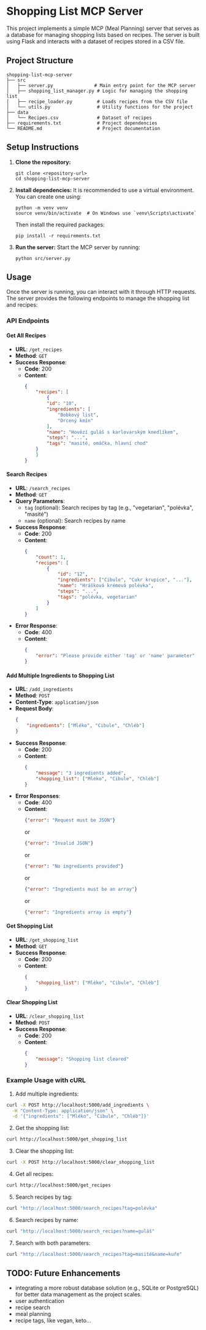 # Shopping List MCP Server

This project implements a simple MCP (Meal Planning) server that serves as a database for managing shopping lists based on recipes. The server is built using Flask and interacts with a dataset of recipes stored in a CSV file.

## Project Structure

```
shopping-list-mcp-server
├── src
│   ├── server.py               # Main entry point for the MCP server
│   ├── shopping_list_manager.py # Logic for managing the shopping list
│   ├── recipe_loader.py         # Loads recipes from the CSV file
│   └── utils.py                 # Utility functions for the project
├── data
│   └── Recipes.csv              # Dataset of recipes
├── requirements.txt             # Project dependencies
└── README.md                    # Project documentation
```

## Setup Instructions

1. **Clone the repository:**
   ```
   git clone <repository-url>
   cd shopping-list-mcp-server
   ```

2. **Install dependencies:**
   It is recommended to use a virtual environment. You can create one using:
   ```
   python -m venv venv
   source venv/bin/activate  # On Windows use `venv\Scripts\activate`
   ```
   Then install the required packages:
   ```
   pip install -r requirements.txt
   ```

3. **Run the server:**
   Start the MCP server by running:
   ```
   python src/server.py
   ```

## Usage

Once the server is running, you can interact with it through HTTP requests. The server provides the following endpoints to manage the shopping list and recipes:

### API Endpoints

#### Get All Recipes
- **URL**: `/get_recipes`
- **Method**: `GET`
- **Success Response**:
  - **Code**: 200
  - **Content**:
    ```json
    {
        "recipes": [
            {
            "id": "10",
            "ingredients": [
                "Bobkový list",
                "Drcený kmín"
            ],
            "name": "Hovězí guláš s karlovarským knedlíkem",
            "steps": "...",
            "tags": "masité, omáčka, hlavní chod"
        }
        ]
    }
    ```

#### Search Recipes
- **URL**: `/search_recipes`
- **Method**: `GET`
- **Query Parameters**:
  - `tag` (optional): Search recipes by tag (e.g., "vegetarian", "polévka", "masité")
  - `name` (optional): Search recipes by name
- **Success Response**:
  - **Code**: 200
  - **Content**:
    ```json
    {
        "count": 1,
        "recipes": [
            {
                "id": "12",
                "ingredients": ["Cibule", "Cukr krupice", "..."],
                "name": "Hrášková krémová polévka",
                "steps": "...",
                "tags": "polévka, vegetarian"
            }
        ]
    }
    ```
- **Error Response**:
  - **Code**: 400
  - **Content**:
    ```json
    {
        "error": "Please provide either 'tag' or 'name' parameter"
    }
    ```

#### Add Multiple Ingredients to Shopping List
- **URL**: `/add_ingredients`
- **Method**: `POST`
- **Content-Type**: `application/json`
- **Request Body**:
  ```json
  {
      "ingredients": ["Mléko", "Cibule", "Chléb"]
  }
  ```
- **Success Response**:
  - **Code**: 200
  - **Content**:
    ```json
    {
        "message": "3 ingredients added",
        "shopping_list": ["Mléko", "Cibule", "Chléb"]
    }
    ```
- **Error Responses**:
  - **Code**: 400
  - **Content**:
    ```json
    {"error": "Request must be JSON"}
    ```
    or
    ```json
    {"error": "Invalid JSON"}
    ```
    or
    ```json
    {"error": "No ingredients provided"}
    ```
    or
    ```json
    {"error": "Ingredients must be an array"}
    ```
    or
    ```json
    {"error": "Ingredients array is empty"}
    ```

#### Get Shopping List
- **URL**: `/get_shopping_list`
- **Method**: `GET`
- **Success Response**:
  - **Code**: 200
  - **Content**:
    ```json
    {
        "shopping_list": ["Mléko", "Cibule", "Chléb"]
    }
    ```

#### Clear Shopping List
- **URL**: `/clear_shopping_list`
- **Method**: `POST`
- **Success Response**:
  - **Code**: 200
  - **Content**:
    ```json
    {
        "message": "Shopping list cleared"
    }
    ```



### Example Usage with cURL

1. Add multiple ingredients:
```bash
curl -X POST http://localhost:5000/add_ingredients \
  -H "Content-Type: application/json" \
  -d '{"ingredients": ["Mléko", "Cibule", "Chléb"]}'
```

2. Get the shopping list:
```bash
curl http://localhost:5000/get_shopping_list
```

3. Clear the shopping list:
```bash
curl -X POST http://localhost:5000/clear_shopping_list
```

4. Get all recipes:
```bash
curl http://localhost:5000/get_recipes
```

5. Search recipes by tag:
```bash
curl "http://localhost:5000/search_recipes?tag=polévka"
```

6. Search recipes by name:
```bash
curl "http://localhost:5000/search_recipes?name=guláš"
```

7. Search with both parameters:
```bash
curl "http://localhost:5000/search_recipes?tag=masité&name=kuře"
```

## TODO: Future Enhancements

- integrating a more robust database solution (e.g., SQLite or PostgreSQL) for better data management as the project scales.
- user authentication
- recipe search
- meal planning
- recipe tags, like vegan, keto...
